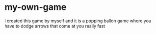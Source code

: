 # my-own-game
i created this game by myself and it is a popping ballon game where you have to dodge arrows that come at you really fast
